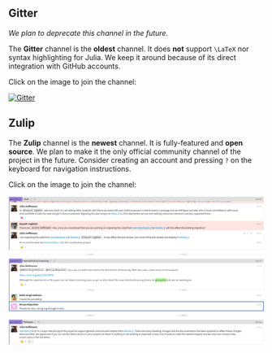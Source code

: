 ## Gitter

*We plan to deprecate this channel in the future.*

The **Gitter** channel is the **oldest** channel. It does **not** support 
``\LaTeX`` nor syntax highlighting for Julia. We keep it around
because of its direct integration with GitHub accounts.

Click on the image to join the channel:

[![Gitter](../images/gitter.png)](https://gitter.im/JuliaEarth/GeoStats.jl)

## Zulip

The **Zulip** channel is the **newest** channel. It is fully-featured and
**open source**. We plan to make it the only official community channel
of the project in the future. Consider creating an account and pressing `?`
on the keyboard for navigation instructions.

Click on the image to join the channel:

[![Zulip](../images/zulip.png)](https://julialang.zulipchat.com/#narrow/stream/276201-geostats.2Ejl)
